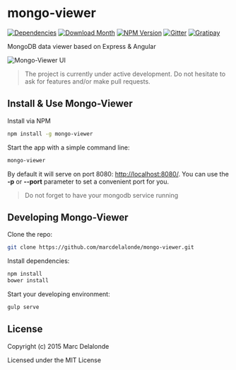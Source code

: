 # mongo-viewer

[![Dependencies](http://img.shields.io/david/marcdelalonde/mongo-viewer.svg?style=flat)](https://david-dm.org/marcdelalonde/mongo-viewer)
[![Download Month](http://img.shields.io/npm/dm/mongo-viewer.svg?style=flat)](https://www.npmjs.org/package/mongo-viewer)
[![NPM Version](http://img.shields.io/npm/v/mongo-viewer.svg?style=flat)](https://www.npmjs.org/package/mongo-viewer)
[![Gitter](http://img.shields.io/badge/Gitter-room-brightgreen.svg?style=flat)](https://gitter.im/marcdelalonde/mongo-viewer)
[![Gratipay](http://img.shields.io/gratipay/marcdelalonde.svg?style=flat)](https://gratipay.com/marcdelalonde/)

MongoDB data viewer based on Express & Angular

![Mongo-Viewer UI](https://github.com/marcdelalonde/mongo-viewer/blob/master/screen.png)

> The project is currently under active development. Do not hesitate to ask for features and/or make pull requests.

## Install & Use Mongo-Viewer

Install via NPM

```bash
npm install -g mongo-viewer
```

Start the app with a simple command line:


```bash
mongo-viewer
```

By default it will serve on port 8080: [http://localhost:8080/](http://localhost:8080/). You can use the **-p** or **--port** parameter to set a convenient port for you.

> Do not forget to have your mongodb service running

## Developing Mongo-Viewer

Clone the repo:

```bash
git clone https://github.com/marcdelalonde/mongo-viewer.git
```

Install dependencies:

```bash
npm install
bower install
```

Start your developing environment:

```bash
gulp serve
```

## License

Copyright (c) 2015 Marc Delalonde

Licensed under the MIT License